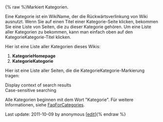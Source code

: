 {% raw %}Markiert Kategorien.

Eine Kategorie ist ein WikiName, der die Rückwärtsverlinkung
von Wiki ausnutzt. Wenn Sie auf einen Titel einer Kategorie-Seite
klicken, bekommen Sie eine Liste von Seiten, die zu dieser Kategorie
gehören. Um eine Liste aller Kategorien zu bekommen, kann man einfach
oben auf den KategorieKategorie-Titel klicken.

Hier ist eine Liste aller Kategorien dieses Wikis:

1. **KategorieHomepage**
2. **KategorieKategorie**

Hier ist eine Liste aller Seiten, die die KategorieKategorie-Markierung
tragen:

Display context of search results\
Case-sensitive searching

Alle Kategorien beginnen mit dem Wort "Kategorie". Für weitere
Informationen, siehe
[FaqForCategories](http://c2.com/cgi/wiki?FaqForCategories "Wiki").

Last update: 2011-10-09 by anonymous [[edit](https://github.com/delph-in/docs/wiki/KategorieKategorie/_edit)]{% endraw %}
